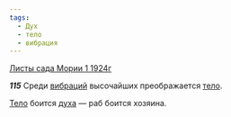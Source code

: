 ```yaml
---
tags:
  - Дух
  - тело
  - вибрация
---
```


[Листы сада Мории 1 1924г](https://127.0.0.1:4002/agni/1924)

___115___
Среди [вибраций](../../../tags/#вибрация) высочайших преображается [тело](../../../tags/#тело).   

[Тело](../../../tags/#тело) боится [духа](../../../tags/#Дух) — раб боится хозяина.   


